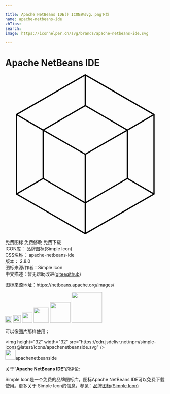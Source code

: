 ```yaml
---

title: Apache NetBeans IDE() ICON转svg、png下载
name: apache-netbeans-ide
zhTips: 
search: 
image: https://iconhelper.cn/svg/brands/apache-netbeans-ide.svg

---
```


# Apache NetBeans IDE  <small style="font-size: 60%;font-weight: 100"></small>

<div id="svg" class="svg-wrap">
<svg role="img" xmlns="http://www.w3.org/2000/svg" viewBox="0 0 24 24"><title>Apache NetBeans IDE icon</title><path d="M11.988 0a.093.093 0 00-.004.002.093.093 0 00-.023.006.093.093 0 00-.004.002.093.093 0 00-.004.002L11.94.02 1.643 5.958a.093.093 0 00-.008.004l-.004.002a.093.093 0 00-.002.002.093.093 0 00-.004.002.093.093 0 00-.002.002.093.093 0 00-.004.002.093.093 0 00-.004.004.093.093 0 00-.003.004.093.093 0 00-.004.002.093.093 0 00-.002.004.093.093 0 00-.004.004.093.093 0 00-.002.004.093.093 0 00-.002.004.093.093 0 00-.004.004.093.093 0 00-.002.004.093.093 0 00-.002.004.093.093 0 000 .004.093.093 0 00-.002.006.093.093 0 00-.002.004.093.093 0 000 .004.093.093 0 00-.002.006.093.093 0 000 .004.093.093 0 000 .004.093.093 0 000 .006.093.093 0 000 .014v11.876a.093.093 0 000 .01v.004a.093.093 0 000 .006.093.093 0 000 .004.093.093 0 000 .004.093.093 0 00.002.004.093.093 0 000 .006.093.093 0 00.002.004.093.093 0 00.002.006.093.093 0 00.004.008.093.093 0 00.002.004.093.093 0 00.002.004.093.093 0 00.002.004.093.093 0 00.004.004.093.093 0 00.002.004.093.093 0 00.004.004.093.093 0 00.002.002.093.093 0 00.003.004.093.093 0 00.004.002.093.093 0 00.004.004.093.093 0 00.004.002.093.093 0 00.004.002.093.093 0 00.012.006l10.298 5.938.006.004a.093.093 0 00.002.002l.004.002a.093.093 0 00.014.008.093.093 0 00.003 0 .093.093 0 00.004.002.093.093 0 00.004.002.093.093 0 00.006 0 .093.093 0 00.004 0 .093.093 0 00.006.002.093.093 0 00.004 0 .093.093 0 00.017-.002.093.093 0 00.01-.002.093.093 0 00.014-.006.093.093 0 00.008-.004l.006-.004a.093.093 0 00.006-.004l10.29-5.934a.093.093 0 00.016-.008l.004-.002a.093.093 0 00.005-.002.093.093 0 00.002-.002.093.093 0 00.004-.004.093.093 0 00.004-.002.093.093 0 00.004-.004.093.093 0 00.004-.004.093.093 0 00.002-.002.093.093 0 00.004-.004.093.093 0 00.002-.004.093.093 0 00.002-.004.093.093 0 00.004-.004.093.093 0 00.002-.004.093.093 0 00.002-.006.093.093 0 000-.004.093.093 0 00.002-.004.093.093 0 00.002-.004.093.093 0 000-.006.093.093 0 00.002-.004.093.093 0 000-.004.093.093 0 000-.006.093.093 0 000-.004v-.006a.093.093 0 000-.008V6.06a.093.093 0 000-.012.093.093 0 000-.006.093.093 0 000-.004.093.093 0 000-.006.093.093 0 00-.002-.004.093.093 0 000-.004.093.093 0 00-.002-.004.093.093 0 000-.002.093.093 0 00-.002-.004.093.093 0 00-.004-.008.093.093 0 00-.002-.002.093.093 0 00-.002-.008.093.093 0 00-.002-.002.093.093 0 00-.004-.004.093.093 0 00-.002-.004.093.093 0 00-.004-.004.093.093 0 00-.002-.004.093.093 0 00-.004-.002.093.093 0 00-.004-.004.093.093 0 00-.004-.002.093.093 0 00-.003-.002.093.093 0 00-.016-.01L12.059.02a.093.093 0 00-.006-.004L12.05.014a.093.093 0 00-.008-.004.093.093 0 00-.004-.002.093.093 0 00-.01-.004.093.093 0 00-.004 0 .093.093 0 00-.004-.002.093.093 0 00-.005-.002.093.093 0 00-.004 0 .093.093 0 00-.006 0 .093.093 0 00-.004 0 .093.093 0 00-.004 0 .093.093 0 00-.01 0zm-.082.256v4.388L8.79 6.454 5.675 8.262 1.863 6.046zm.187 0l10.043 5.79-3.812 2.216-6.23-3.618zM12 4.804l6.139 3.565-6.14 3.519-6.138-3.519zM1.77 6.208l3.813 2.216V15.57L1.77 17.787zm20.46 0v11.579l-3.814-2.216V8.424zM5.769 8.53l6.137 3.519v7.084l-6.137-3.563zm12.462 0v7.04l-6.138 3.563V12.05zm-12.556 7.2l6.23 3.62v4.388l-10.044-5.79zm12.65 0l3.813 2.218-10.045 5.79V19.35l3.117-1.81z"/></svg>
</div>
<detail full-name='apache-netbeans-ide'></detail>

<div class="detail-page">
<p>
<span><span class="badge-success badge">免费图标</span> <span class="badge-success badge">免费修改</span>  <span class="badge-success badge">免费下载</span> </span>
<br/>
<span>
ICON库：
<span class="badge-secondary badge">品牌图标(Simple Icon)</span> 
</span>
<br/>
<span>
CSS名称：
<span class="badge-secondary badge">apache-netbeans-ide</span> 
</span>

<br/>
<span>
版本：
<span class="badge-secondary badge">2.8.0</span> 
</span>
<br/>
<span>图标来源/作者：<span class="badge-light badge">Simple Icon</span></span> 
<br/>
<span class="zh-detail">中文描述：暂无<span class="help-link"><span>帮助改进</span>(<a href="https://gitee.com/liuwave/icon-helper/edit/master/json/brands/apache-netbeans-ide.json" target="_blank" rel="noopener noreferrer">gitee</a><a href="https://github.com/liuwave/icon-helper/edit/master/json/brands/apache-netbeans-ide.json" target="_blank" rel="noopener noreferrer">github</a></span>)</span><br/>
</p>
</div><div class="description description alert alert-light"><p>图标来源地址：<a href="https://netbeans.apache.org/images/" target="_blank" rel="noopener noreferrer">https://netbeans.apache.org/images/</a></p></div>
<div class="alert alert-dark">
<img height="21" width="21" src="https://cdn.jsdelivr.net/npm/simple-icons@latest/icons/apachenetbeanside.svg" />
<img height="24" width="24" src="https://cdn.jsdelivr.net/npm/simple-icons@latest/icons/apachenetbeanside.svg" />
<img height="32" width="32" src="https://cdn.jsdelivr.net/npm/simple-icons@latest/icons/apachenetbeanside.svg" />
<img height="48" width="48" src="https://cdn.jsdelivr.net/npm/simple-icons@latest/icons/apachenetbeanside.svg" />
<img height="64" width="64" src="https://cdn.jsdelivr.net/npm/simple-icons@latest/icons/apachenetbeanside.svg" />
<img height="96" width="96" src="https://cdn.jsdelivr.net/npm/simple-icons@latest/icons/apachenetbeanside.svg" />

</div>
<div>
  <p>可以像图片那样使用：    
  </p>
  <div class="alert alert-primary" style="font-size: 14px">
    &lt;img height="32" width="32" src="https://cdn.jsdelivr.net/npm/simple-icons@latest/icons/apachenetbeanside.svg" /&gt;
    <copy-btn content='<img height="32" width="32" src="https://cdn.jsdelivr.net/npm/simple-icons@latest/icons/apachenetbeanside.svg" />'></copy-btn>
  </div>
  <div class="alert alert-secondary">
    <img height="32" width="32" src="https://cdn.jsdelivr.net/npm/simple-icons@latest/icons/apachenetbeanside.svg" />apachenetbeanside
    <copy-btn content="apachenetbeanside" btn-title="复制图标名称"></copy-btn>
  </div>
</div>
<div class="icon-detail__container">
<p>关于“<b>Apache NetBeans IDE</b>”的评论:</p>
</div>
<Vssue title="关于“Apache NetBeans IDE”的评论" />
<div><p>Simple Icon是一个免费的品牌图标库。图标Apache NetBeans IDE可以免费下载使用。更多关于  Simple Icon的信息，参见：<a target="_blank" href="https://iconhelper.cn/brands.html">品牌图标(Simple Icon)</a>
</p></div>
